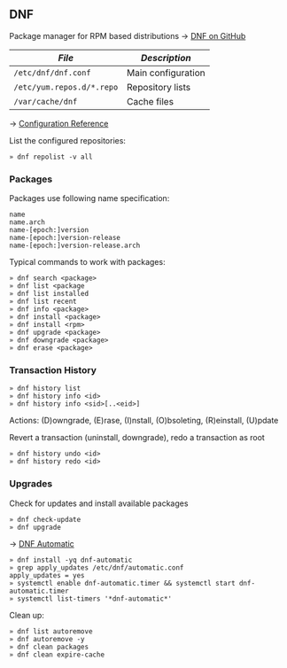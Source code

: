 ## DNF 


Package manager for RPM based distributions → [DNF on GitHub](https://github.com/rpm-software-management/dnf)

| *File*                    | *Description*      |
|---------------------------|--------------------|
| `/etc/dnf/dnf.conf`       | Main configuration | 
| `/etc/yum.repos.d/*.repo` | Repository lists   |
| `/var/cache/dnf`          | Cache files        |

→ [Configuration Reference](http://dnf.readthedocs.org/en/latest/conf_ref.html)

List the configured repositories:

    » dnf repolist -v all


### Packages

Packages use following name specification:

    name
    name.arch
    name-[epoch:]version
    name-[epoch:]version-release
    name-[epoch:]version-release.arch

Typical commands to work with packages:

    » dnf search <package>
    » dnf list <package
    » dnf list installed
    » dnf list recent
    » dnf info <package>
    » dnf install <package>
    » dnf install <rpm> 
    » dnf upgrade <package> 
    » dnf downgrade <package>
    » dnf erase <package>

### Transaction History

    » dnf history list 
    » dnf history info <id>
    » dnf history info <sid>[..<eid>]

Actions: (D)owngrade, (E)rase, (I)nstall, (O)bsoleting, (R)einstall, (U)pdate

Revert a transaction (uninstall, downgrade), redo a transaction as root

    » dnf history undo <id>
    » dnf history redo <id>

### Upgrades

Check for updates and install available packages

    » dnf check-update
    » dnf upgrade

→ [DNF Automatic](http://dnf.readthedocs.org/en/latest/automatic.html)

    » dnf install -yq dnf-automatic
    » grep apply_updates /etc/dnf/automatic.conf
    apply_updates = yes
    » systemctl enable dnf-automatic.timer && systemctl start dnf-automatic.timer
    » systemctl list-timers '*dnf-automatic*'

Clean up:

    » dnf list autoremove
    » dnf autoremove -y
    » dnf clean packages
    » dnf clean expire-cache
